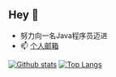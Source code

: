 ## Hey 👋

- 努力向一名Java程序员迈进
- 📫 [个人邮箱](1179061082@qq.com)

<!--
**checkgoul/checkgoul** is a ✨ _special_ ✨ repository because its `README.md` (this file) appears on your GitHub profile.

Here are some ideas to get you started:

- 🔭 I’m currently working on ...
- 🌱 I’m currently learning ...
- 👯 I’m looking to collaborate on ...
- 🤔 I’m looking for help with ...
- 💬 Ask me about ...
- 📫 How to reach me: ...
- 😄 Pronouns: ...
- ⚡ Fun fact: ...
-->

[![Github stats](https://github-readme-stats.vercel.app/api?username=checkgoul&show_icons=true&include_all_commits=true)](https://github.com/checkgoul/github-readme-stats)
[![Top Langs](https://github-readme-stats.vercel.app/api/top-langs/?username=checkgoul&layout=compact)](https://github.com/checkgoul/github-readme-stats)
<!--![ReadMe Card](https://github-readme-stats.vercel.app/api/pin/?username=checkgoul&repo=manageAdmin)
![ReadMe Card](https://github-readme-stats.vercel.app/api/pin/?username=checkgoul&repo=portalAdmin)-->
